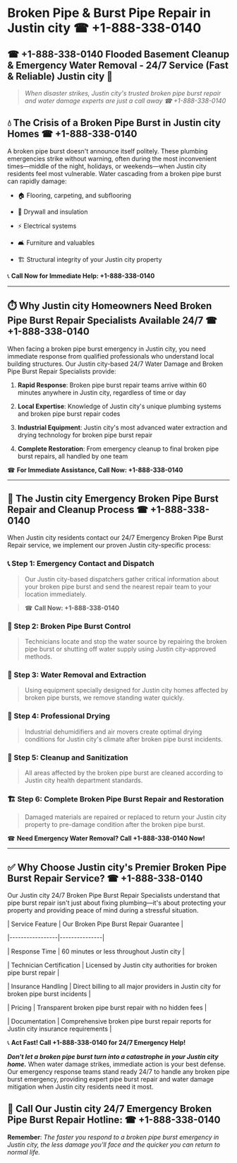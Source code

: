# Broken Pipe & Burst Pipe Repair in Justin city ☎ +1-888-338-0140  
## ☎ +1-888-338-0140 Flooded Basement Cleanup & Emergency Water Removal - 24/7 Service (Fast & Reliable) Justin city 🚨  

> *When disaster strikes, Justin city's trusted broken pipe burst repair and water damage experts are just a call away ☎ +1-888-338-0140*  

## 💧 The Crisis of a Broken Pipe Burst in Justin city Homes ☎ +1-888-338-0140  

A broken pipe burst doesn't announce itself politely. These plumbing emergencies strike without warning, often during the most inconvenient times—middle of the night, holidays, or weekends—when Justin city residents feel most vulnerable. Water cascading from a broken pipe burst can rapidly damage:  

* 🏠 Flooring, carpeting, and subflooring  
* 🧱 Drywall and insulation  
* ⚡ Electrical systems  
* 🛋️ Furniture and valuables  
* 🏗️ Structural integrity of your Justin city property  

📞 **Call Now for Immediate Help: +1-888-338-0140**  

---  

## ⏱️ Why Justin city Homeowners Need Broken Pipe Burst Repair Specialists Available 24/7 ☎ +1-888-338-0140  

When facing a broken pipe burst emergency in Justin city, you need immediate response from qualified professionals who understand local building structures. Our Justin city-based 24/7 Water Damage and Broken Pipe Burst Repair Specialists provide:  

1. **Rapid Response**: Broken pipe burst repair teams arrive within 60 minutes anywhere in Justin city, regardless of time or day  
2. **Local Expertise**: Knowledge of Justin city's unique plumbing systems and broken pipe burst repair codes  
3. **Industrial Equipment**: Justin city's most advanced water extraction and drying technology for broken pipe burst repair  
4. **Complete Restoration**: From emergency cleanup to final broken pipe burst repairs, all handled by one team  

☎ **For Immediate Assistance, Call Now: +1-888-338-0140**  

---  

## 🔧 The Justin city Emergency Broken Pipe Burst Repair and Cleanup Process ☎ +1-888-338-0140  

When Justin city residents contact our 24/7 Emergency Broken Pipe Burst Repair service, we implement our proven Justin city-specific process:  

### 📞 Step 1: Emergency Contact and Dispatch  
> Our Justin city-based dispatchers gather critical information about your broken pipe burst and send the nearest repair team to your location immediately.  
> ☎ **Call Now: +1-888-338-0140**  

### 🚿 Step 2: Broken Pipe Burst Control  
> Technicians locate and stop the water source by repairing the broken pipe burst or shutting off water supply using Justin city-approved methods.  

### 🌊 Step 3: Water Removal and Extraction  
> Using equipment specially designed for Justin city homes affected by broken pipe bursts, we remove standing water quickly.  

### 💨 Step 4: Professional Drying  
> Industrial dehumidifiers and air movers create optimal drying conditions for Justin city's climate after broken pipe burst incidents.  

### 🧼 Step 5: Cleanup and Sanitization  
> All areas affected by the broken pipe burst are cleaned according to Justin city health department standards.  

### 🏗️ Step 6: Complete Broken Pipe Burst Repair and Restoration  
> Damaged materials are repaired or replaced to return your Justin city property to pre-damage condition after the broken pipe burst.  

☎ **Need Emergency Water Removal? Call +1-888-338-0140 Now!**  

---  

## ✅ Why Choose Justin city's Premier Broken Pipe Burst Repair Service? ☎ +1-888-338-0140  

Our Justin city 24/7 Broken Pipe Burst Repair Specialists understand that pipe burst repair isn't just about fixing plumbing—it's about protecting your property and providing peace of mind during a stressful situation.  

| Service Feature | Our Broken Pipe Burst Repair Guarantee |  
|-----------------|---------------|  
| Response Time | 60 minutes or less throughout Justin city |  
| Technician Certification | Licensed by Justin city authorities for broken pipe burst repair |  
| Insurance Handling | Direct billing to all major providers in Justin city for broken pipe burst incidents |  
| Pricing | Transparent broken pipe burst repair with no hidden fees |  
| Documentation | Comprehensive broken pipe burst repair reports for Justin city insurance requirements |  

📞 **Act Fast! Call +1-888-338-0140 for 24/7 Emergency Help!**  

***Don't let a broken pipe burst turn into a catastrophe in your Justin city home.*** When water damage strikes, immediate action is your best defense. Our emergency response teams stand ready 24/7 to handle any broken pipe burst emergency, providing expert pipe burst repair and water damage mitigation when Justin city residents need it most.  

## 📱 Call Our Justin city 24/7 Emergency Broken Pipe Burst Repair Hotline: ☎ +1-888-338-0140  

**Remember**: *The faster you respond to a broken pipe burst emergency in Justin city, the less damage you'll face and the quicker you can return to normal life.*